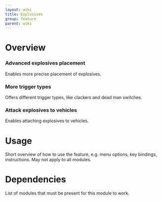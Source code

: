 ```yaml
---
layout: wiki
title: Explosives
group: feature
parent: wiki
---
```


# Overview

### Advanced explosives placement
Enables more precise placement of explosives.

### More trigger types
Offers different trigger types, like clackers and dead man switches.

### Attack explosives to vehicles
Enables attaching explosives to vehicles.


# Usage

Short overview of how to use the feature, e.g. menu options, key bindings, 
instructions. May not apply to all modules.


# Dependencies

List of modules that must be present for this module to work.
